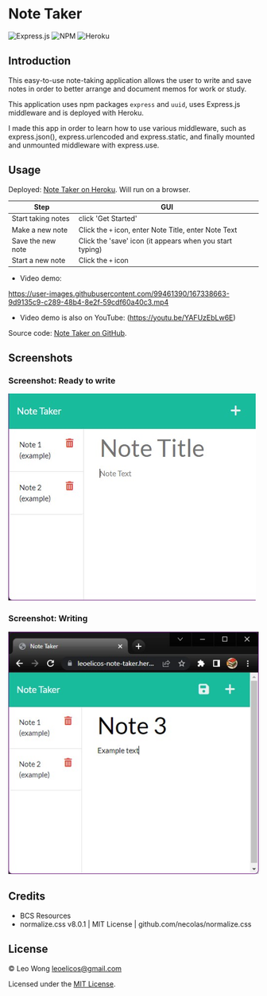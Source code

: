 # Note Taker

![Express.js](https://img.shields.io/badge/express.js-%23404d59.svg?style=for-the-badge&logo=express&logoColor=%2361DAFB) ![NPM](https://img.shields.io/badge/NPM-%23000000.svg?style=for-the-badge&logo=npm&logoColor=white) ![Heroku](https://img.shields.io/badge/heroku-%23430098.svg?style=for-the-badge&logo=heroku&logoColor=white)

## Introduction

This easy-to-use note-taking application allows the user to write and save notes in order to better arrange and document memos for work or study.

This application uses npm packages `express` and `uuid`, uses Express.js middleware and is deployed with Heroku.

I made this app in order to learn how to use various middleware, such as express.json(), express.urlencoded and express.static, and finally mounted and unmounted middleware with express.use.

## Usage

Deployed: [Note Taker on Heroku](https://leoelicos-note-taker.herokuapp.com/). Will run on a browser.

| Step               | GUI                                                      |
| ------------------ | -------------------------------------------------------- |
| Start taking notes | click 'Get Started'                                      |
| Make a new note    | Click the `+` icon, enter Note Title, enter Note Text    |
| Save the new note  | Click the 'save' icon (it appears when you start typing) |
| Start a new note   | Click the `+` icon                                       |

-  Video demo:

https://user-images.githubusercontent.com/99461390/167338663-9d9135c9-c289-48b4-8e2f-59cdf60a40c3.mp4


-  Video demo is also on YouTube: (https://youtu.be/YAFUzEbLw6E)

Source code: [Note Taker on GitHub](https://github.com/leoelicos/bcs-11-note-taker).

## Screenshots

### Screenshot: Ready to write

![Ready to write](./demo1.jpg)

### Screenshot: Writing

![Writing](./demo2.jpg)

## Credits

-  BCS Resources
-  normalize.css v8.0.1 | MIT License | github.com/necolas/normalize.css

## License

&copy; Leo Wong <leoelicos@gmail.com>

Licensed under the [MIT License](./LICENSE).
